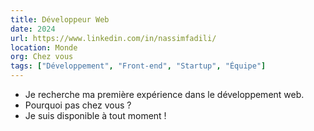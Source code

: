 ```yaml
---
title: Développeur Web
date: 2024
url: https://www.linkedin.com/in/nassimfadili/
location: Monde
org: Chez vous
tags: ["Développement", "Front-end", "Startup", "Équipe"]
---
```


- Je recherche ma première expérience dans le développement web.
- Pourquoi pas chez vous ?
- Je suis disponible à tout moment !
